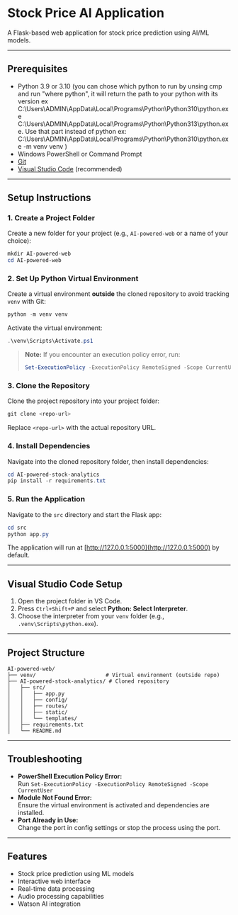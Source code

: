 # Stock Price AI Application

A Flask-based web application for stock price prediction using AI/ML models.

---

## Prerequisites

- Python 3.9 or 3.10 (you can chose which python to run by unsing cmp and run "where python", it will return the path to your python with its version ex C:\Users\ADMIN\AppData\Local\Programs\Python\Python310\python.exe
C:\Users\ADMIN\AppData\Local\Programs\Python\Python313\python.exe. Use that part instead of python ex: C:\Users\ADMIN\AppData\Local\Programs\Python\Python310\python.exe -m venv venv )
- Windows PowerShell or Command Prompt
- [Git](https://git-scm.com/)
- [Visual Studio Code](https://code.visualstudio.com/) (recommended)

---

## Setup Instructions

### 1. Create a Project Folder

Create a new folder for your project (e.g., `AI-powered-web` or a name of your choice):

```powershell
mkdir AI-powered-web
cd AI-powered-web
```

### 2. Set Up Python Virtual Environment

Create a virtual environment **outside** the cloned repository to avoid tracking `venv` with Git:

```powershell
python -m venv venv
```

Activate the virtual environment:

```powershell
.\venv\Scripts\Activate.ps1
```

> **Note:** If you encounter an execution policy error, run:
> ```powershell
> Set-ExecutionPolicy -ExecutionPolicy RemoteSigned -Scope CurrentUser
> ```

### 3. Clone the Repository

Clone the project repository into your project folder:

```powershell
git clone <repo-url>
```

Replace `<repo-url>` with the actual repository URL.

### 4. Install Dependencies

Navigate into the cloned repository folder, then install dependencies:

```powershell
cd AI-powered-stock-analytics
pip install -r requirements.txt
```

### 5. Run the Application

Navigate to the `src` directory and start the Flask app:

```powershell
cd src
python app.py
```

The application will run at [http://127.0.0.1:5000](http://127.0.0.1:5000) by default.

---

## Visual Studio Code Setup

1. Open the project folder in VS Code.
2. Press `Ctrl+Shift+P` and select **Python: Select Interpreter**.
3. Choose the interpreter from your `venv` folder (e.g., `.venv\Scripts\python.exe`).

---

## Project Structure

```
AI-powered-web/
├── venv/                      # Virtual environment (outside repo)
├── AI-powered-stock-analytics/ # Cloned repository
│   ├── src/
│   │   ├── app.py
│   │   ├── config/
│   │   ├── routes/
│   │   ├── static/
│   │   └── templates/
│   ├── requirements.txt
│   └── README.md
```

---

## Troubleshooting

- **PowerShell Execution Policy Error:**  
  Run `Set-ExecutionPolicy -ExecutionPolicy RemoteSigned -Scope CurrentUser`
- **Module Not Found Error:**  
  Ensure the virtual environment is activated and dependencies are installed.
- **Port Already in Use:**  
  Change the port in config settings or stop the process using the port.

---

## Features

- Stock price prediction using ML models
- Interactive web interface
- Real-time data processing
- Audio processing capabilities
- Watson AI integration

